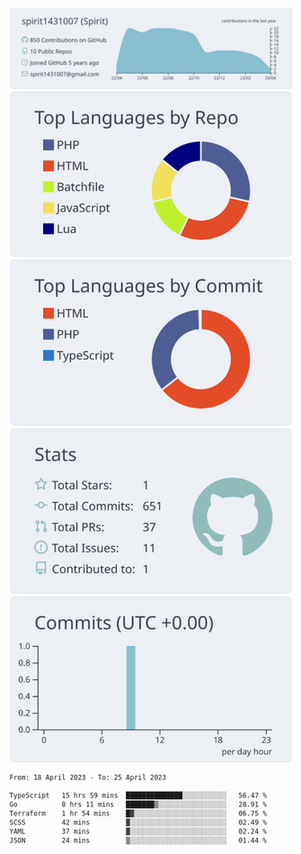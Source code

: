 [![](https://raw.githubusercontent.com/spirit1431007/spirit1431007/master/profile-summary-card-output/nord_bright/0-profile-details.svg)](https://git.io/spiritx)
[![](https://raw.githubusercontent.com/spirit1431007/spirit1431007/master/profile-summary-card-output/nord_bright/1-repos-per-language.svg)](https://git.io/spiritx) [![](https://raw.githubusercontent.com/spirit1431007/spirit1431007/master/profile-summary-card-output/nord_bright/2-most-commit-language.svg)](https://git.io/spiritx)
[![](https://raw.githubusercontent.com/spirit1431007/spirit1431007/master/profile-summary-card-output/nord_bright/3-stats.svg)](https://git.io/spiritx) [![](https://raw.githubusercontent.com/spirit1431007/spirit1431007/master/profile-summary-card-output/nord_bright/4-productive-time.svg)](https://git.io/spiritx)

<!--START_SECTION:waka-->

```text
From: 18 April 2023 - To: 25 April 2023

TypeScript   15 hrs 59 mins  ██████████████░░░░░░░░░░░   56.47 %
Go           8 hrs 11 mins   ███████▒░░░░░░░░░░░░░░░░░   28.91 %
Terraform    1 hr 54 mins    █▓░░░░░░░░░░░░░░░░░░░░░░░   06.75 %
SCSS         42 mins         ▓░░░░░░░░░░░░░░░░░░░░░░░░   02.49 %
YAML         37 mins         ▓░░░░░░░░░░░░░░░░░░░░░░░░   02.24 %
JSON         24 mins         ▒░░░░░░░░░░░░░░░░░░░░░░░░   01.44 %
```

<!--END_SECTION:waka-->
